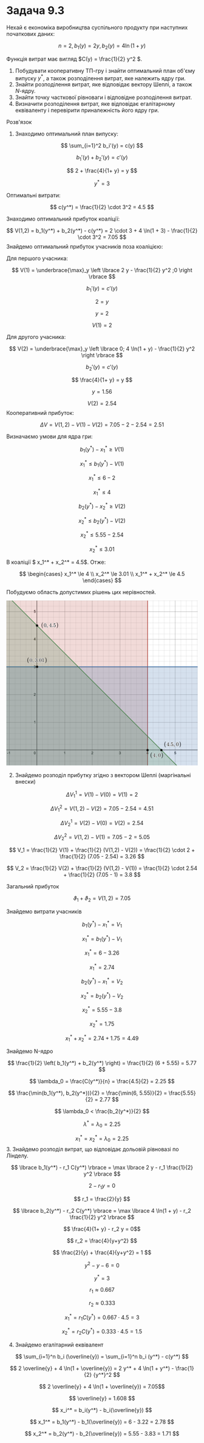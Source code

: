 # Задача 9.3

Нехай є економіка виробництва суспільного продукту при наступних початкових даних:

$$ n = 2, b_1(y) = 2  y, b_2(y) = 4 \ln(1 + y) $$

Функція витрат має вигляд $С(y) = \frac{1}{2}   y^2 $.

1. Побудувати кооперативну ТП-гру і знайти оптимальний план об'єму випуску $y^*$, а також розподілення витрат, яке належить ядру гри.
2. Знайти розподілення витрат, яке відповідає вектору Шеплі, а також $N$-ядру.
3. Знайти точку часткової рівноваги і відповідне розподілення витрат.
4. Визначити розподілення витрат, яке відповідає егалітарному еквіваленту і перевірити приналежність його ядру гри.

Розв'язок
1. Знаходимо оптимальний план випуску:

$$ \sum_{i=1}^2 b_i'(y) = c(y) $$

$$ b_1'(y) + b_2'(y) = c'(y) $$

$$ 2 + \frac{4}{1+ y} = y $$

$$ y^* = 3 $$

Оптимальні витрати: 

$$ c(y^*) = \frac{1}{2}  \cdot   3^2 = 4.5 $$

Знаходимо оптимальний прибуток коаліції:

$$ V(1,2) = b_1(y^*) + b_2(y^*) - c(y^*) = 2  \cdot  3 + 4 \ln(1 + 3) - \frac{1}{2}  \cdot   3^2 = 7.05 $$
Знайдемо оптимальний прибуток учасників поза коаліцією: 

Для першого учасника:

$$ V(1) = \underbrace{\max}_y \left \lbrace 2  y - \frac{1}{2}   y^2 ;0 \right \rbrace  $$

$$ b_1'(y) = c'(y) $$

$$ 2 = y $$

$$ y = 2 $$

$$ V(1) = 2 $$

Для другого учасника:

$$ V(2) = \underbrace{\max}_y \left \lbrace 0; 4 \ln(1 + y) - \frac{1}{2}   y^2 \right \rbrace  $$

$$ b_2'(y) = c'(y) $$

$$ \frac{4}{1+ y} = y $$

$$ y = 1.56 $$

$$ V(2) = 2.54 $$
Кооперативний прибуток:

$$ \Delta V = V(1,2) - V(1) - V(2) = 7.05 - 2 - 2.54 = 2.51$$

Визначаємо умови для ядра гри:

$$ b_1(y^*) - x_1^* \ge V(1) $$

$$ x_1^* \le b_1(y^*) - V(1) $$

$$ x_1^* \le 6 - 2 $$

$$ x_1^* \le 4 $$

$$ b_2(y^*) - x_2^* \ge V(2) $$

$$ x_2^* \le b_2(y^*) - V(2) $$

$$ x_2^* \le 5.55 - 2.54 $$

$$ x_2^* \le 3.01 $$

В коаліції $ x_1^* + x_2^* = 4.5$. Отже:

$$ \begin{cases}
  x_1^* \le 4 \\
  x_2^* \le 3.01 \\
  x_1^* + x_2^* \le 4.5
\end{cases}
$$

Побудуємо область допустимих рішень цих нерівностей.

![img9-3](img9-3.png)

2. Знайдемо розподіл прибутку згідно з вектором Шеплі (маргінальні внески)

$$ \Delta V_1^1 = V(1) - V(0) = V(1) = 2 $$

$$ \Delta V_1^2 = V(1,2) - V(2) = 7.05 - 2.54 = 4.51 $$

$$ \Delta V_2^1 = V(2) - V(0) = V(2) = 2.54 $$

$$ \Delta V_2^2 = V(1,2) - V(1) = 7.05 - 2 = 5.05 $$

$$ V_1 = \frac{1}{2} V(1) + \frac{1}{2} (V(1,2) - V(2)) = 
\frac{1}{2} \cdot 2 + \frac{1}{2} (7.05 - 2.54) =
3.26
$$

$$ V_2 = \frac{1}{2} V(2) + \frac{1}{2} (V(1,2) - V(1)) = 
\frac{1}{2} \cdot 2.54 + \frac{1}{2} (7.05 - 1) =
3.8
$$

Загальний прибуток

$$ \vartheta_1 + \vartheta_2 = V(1,2) = 7.05$$

Знайдемо витрати учасників

$$ b_1(y^*) - x_1^* = V_1 $$

$$ x_1^* = b_1(y^*) - V_1 $$

$$ x_1^* = 6 - 3.26 $$

$$ x_1^* = 2.74 $$

$$ b_2(y^*) - x_1^* = V_2 $$

$$ x_2^* = b_2(y^*) - V_2 $$

$$ x_2^* = 5.55 - 3.8 $$

$$ x_2^* = 1.75 $$

$$ x_1^* + x_2^* = 2.74 + 1.75 =
4.49  $$

Знайдемо N-ядро

$$ \frac{1}{2} \left( b_1(y^*) + b_2(y^*) \right) = 
\frac{1}{2} (6 + 5.55) = 5.77
$$

$$ \lambda_0 = \frac{C(y^*)}{n} = \frac{4.5}{2} =
2.25  $$

$$ \frac{\min(b_1(y^*), b_2(y^*))}{2} = 
\frac{\min(6, 5.55)}{2} =
\frac{5.55}{2} = 
2.77
$$

$$ \lambda_0 < \frac{b_2(y^*)}{2} $$

$$ \lambda^* = \lambda_0 = 2.25 $$

$$ x_1^* = x_2^* = \lambda_0 = 2.25 $$
3. Знайдемо розподіл витрат, що відповідає дольовій рівновазі по Лінделу.

$$ \lbrace b_1(y^*) - r_1 C(y^*) \rbrace = 
\max \lbrace 2  y - r_1 \frac{1}{2}   y^2 \rbrace
$$

$$ 2 - r_1 y = 0$$ 

$$ r_1 = \frac{2}{y} $$

$$ \lbrace b_2(y^*) - r_2 C(y^*) \rbrace = 
\max \lbrace 4 \ln(1 + y) - r_2 \frac{1}{2}   y^2 \rbrace
$$

$$ \frac{4}{1+ y} - r_2 y = 0$$ 

$$ r_2 = \frac{4}{y+y^2} $$

$$ \frac{2}{y} + \frac{4}{y+y^2} = 1 $$

$$ y^{2} -y -6 = 0 $$

$$ y^* = 3 $$

$$ r_1 \approx 0.667 $$

$$ r_2 \approx 0.333 $$

$$ x_1^* = r_1 C(y^*) = 0.667 \cdot 4.5 =
3
$$

$$ x_2^* = r_2 C(y^*) = 0.333 \cdot 4.5 =
1.5
$$

4. Знайдемо егалітарний еквівалент

$$ \sum_{i=1}^n b_i (\overline{y}) = \sum_{i=1}^n b_i (y^*) - c(y^*) $$

$$ 2  \overline{y} + 4 \ln(1 + \overline{y}) =
2  y^* + 4 \ln(1 + y^*) - \frac{1}{2}   {y^*}^2
$$

$$ 2  \overline{y} + 4 \ln(1 + \overline{y}) = 7.05$$

$$ \overline{y} = 1.608 $$

$$ x_i^* = b_i(y^*) - b_i(\overline{y}) $$

$$ x_1^* = b_1(y^*) - b_1(\overline{y}) =
6 - 3.22 = 
2.78
$$

$$ x_2^* = b_2(y^*) - b_2(\overline{y}) =
5.55 - 3.83 = 
1.71
$$

